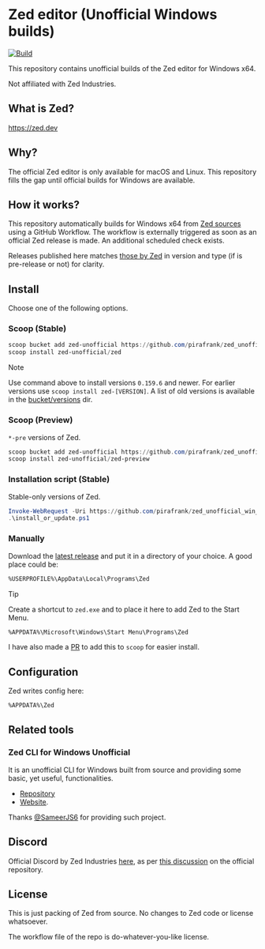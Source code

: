 # Zed editor (Unofficial Windows builds)

[![Build](https://github.com/pirafrank/zed_unofficial_win_builds/actions/workflows/build.yml/badge.svg)](https://github.com/pirafrank/zed_unofficial_win_builds/actions/workflows/build.yml)

This repository contains unofficial builds of the Zed editor for Windows x64.

Not affiliated with Zed Industries.

## What is Zed?

<https://zed.dev>

## Why?

The official Zed editor is only available for macOS and Linux. This repository fills the gap until official builds for Windows are available.

## How it works?

This repository automatically builds for Windows x64 from [Zed sources](https://github.com/zed-industries/zed) using a GitHub Workflow. The workflow is externally triggered as soon as an official Zed release is made. An additional scheduled check exists.

Releases published here matches [those by Zed](https://github.com/zed-industries/zed/releases) in version and type (if is pre-release or not) for clarity.

## Install

Choose one of the following options.

### Scoop (Stable)

```powershell
scoop bucket add zed-unofficial https://github.com/pirafrank/zed_unofficial_win_builds.git
scoop install zed-unofficial/zed
```

> [!NOTE]
> Use command above to install versions `0.159.6` and newer. For earlier versions use `scoop install zed-[VERSION]`.
> A list of old versions is available in the [bucket/versions](https://github.com/pirafrank/zed_unofficial_win_builds/tree/main/bucket/versions) dir.

### Scoop (Preview)

`*-pre` versions of Zed.

```powershell
scoop bucket add zed-unofficial https://github.com/pirafrank/zed_unofficial_win_builds.git
scoop install zed-unofficial/zed-preview
```

### Installation script (Stable)

Stable-only versions of Zed.

```powershell
Invoke-WebRequest -Uri https://github.com/pirafrank/zed_unofficial_win_builds/raw/refs/heads/main/install_or_update.ps1 -OutFile .\install_or_update.ps1
.\install_or_update.ps1
```

### Manually

Download the [latest release](https://github.com/pirafrank/zed_unofficial_win_builds/releases/latest) and put it in a directory of your choice. A good place could be:

```txt
%USERPROFILE%\AppData\Local\Programs\Zed
```

> [!TIP]
> Create a shortcut to `zed.exe` and to place it here to add Zed to the Start Menu.
>
> ```txt
> %APPDATA%\Microsoft\Windows\Start Menu\Programs\Zed
> ```

I have also made a [PR](https://github.com/ScoopInstaller/Versions/pull/1949) to add this to `scoop` for easier install.

## Configuration

Zed writes config here:

```txt
%APPDATA%\Zed
```

## Related tools

### Zed CLI for Windows Unofficial

It is an unofficial CLI for Windows built from source and providing some basic, yet useful, functionalities.

- [Repository](https://github.com/SameerJS6/zed-cli-win-unofficial)
- [Website](https://zedcli.sameerjs.com/).

Thanks [@SameerJS6](https://github.com/SameerJS6) for providing such project.

## Discord

Official Discord by Zed Industries [here](https://discord.gg/8GubhShZ3a), as per [this discussion](https://www.reddit.com/r/ZedEditor/comments/1e3soql/zed_in_wsl/) on the official repository.

## License

This is just packing of Zed from source. No changes to Zed code or license whatsoever.

The workflow file of the repo is do-whatever-you-like license.
